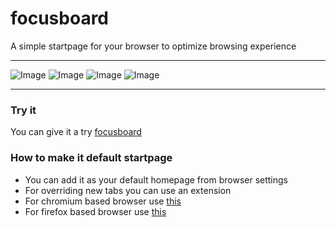 # focusboard
A simple startpage for your browser to optimize browsing experience
***
![Image](https://github.com/user-attachments/assets/6f9ca766-e707-4cb1-9ce6-83f61032a4ec)
![Image](https://github.com/user-attachments/assets/3e1f5d56-71f4-468a-a6c4-84fbdb84a23c)
![Image](https://github.com/user-attachments/assets/d2020812-868d-4d25-badb-a69f8b3d6f61)
![Image](https://github.com/user-attachments/assets/d377b1fc-578a-4da4-bda3-269afa102853)
*** 
### Try it
You can give it a try [focusboard](https://focusboard-sigma.vercel.app/)

### How to make it default startpage
- You can add it as your default homepage from browser settings
- For overriding new tabs you can use an extension
- For chromium based browser use [this](https://chromewebstore.google.com/detail/new-tab-redirect/icpgjfneehieebagbmdbhnlpiopdcmna)
- For firefox based browser use [this](https://addons.mozilla.org/en-US/firefox/addon/new-tab-override/)
  
